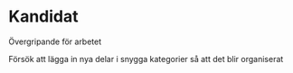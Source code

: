 # Kandidat
Övergripande för arbetet

Försök att lägga in nya delar i snygga kategorier så att det blir organiserat 
